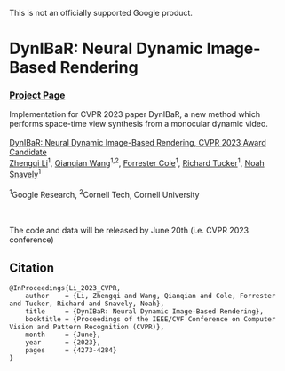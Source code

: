 This is not an officially supported Google product.

# DynIBaR: Neural Dynamic Image-Based Rendering
### [Project Page](https://dynibar.github.io/) 

Implementation for CVPR 2023 paper DynIBaR, a new method which performs space-time view synthesis from a monocular dynamic video.
<br><br>
[DynIBaR: Neural Dynamic Image-Based Rendering, CVPR 2023 Award Candidate](https://dynibar.github.io/)<br>
[Zhengqi Li](https://zhengqili.github.io/)<sup>1</sup>, [Qianqian Wang](https://www.cs.cornell.edu/~qqw/)<sup>1,2</sup>, [Forrester Cole](https://people.csail.mit.edu/fcole/)<sup>1</sup>, [Richard Tucker](https://research.google/people/RichardTucker/)<sup>1</sup>, [Noah Snavely](https://www.cs.cornell.edu/~snavely/)<sup>1</sup>
<br><br>
<sup>1</sup>Google Research, <sup>2</sup>Cornell Tech, Cornell University  
<br><br>

The code and data will be released by June 20th (i.e. CVPR 2023 conference)

## Citation

```
@InProceedings{Li_2023_CVPR,
    author    = {Li, Zhengqi and Wang, Qianqian and Cole, Forrester and Tucker, Richard and Snavely, Noah},
    title     = {DynIBaR: Neural Dynamic Image-Based Rendering},
    booktitle = {Proceedings of the IEEE/CVF Conference on Computer Vision and Pattern Recognition (CVPR)},
    month     = {June},
    year      = {2023},
    pages     = {4273-4284}
}
```
